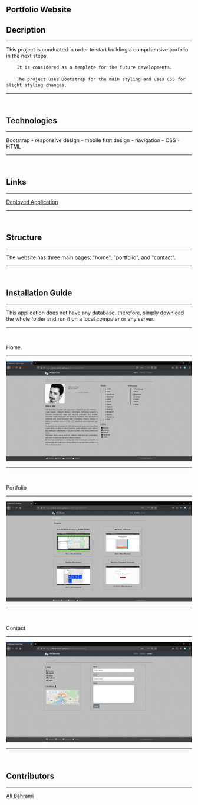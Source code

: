 <h2>Portfolio Website</h2>

## Decription
<hr/>
<p>
        This project is conducted in order to start building a comprhensive porfolio in the next steps.

        It is considered as a template for the future developments.

        The project uses Bootstrap for the main styling and uses CSS for slight styling changes.
</p>
<hr/>
<br>

## Technologies
<hr/>
<p>
    Bootstrap - responsive design - mobile first design - navigation - CSS - HTML
</p>
<hr/>
<br>

## Links

<hr/>
<p>
    <a href="https://alibahrami633.github.io/Portfolio/" target="_blank">Deployed Application </a>
</p>
<hr/>
<br>

## Structure
<hr/>
<p>
    The website has three main pages: "home", "portfolio", and "contact".
</p>
<hr/>
<br>

## Installation Guide
<hr/>
    <p>
        This application does not have any database, therefore, simply download the whole folder and run it on a local computer or any server.      
    </p>
<hr/>
<br>

<p>
    <span>Home</span><hr>
    <img alt="Home" src="https://github.com/alibahrami633/Portfolio/blob/master/assets/screenshots/screenshot01.png">
</p>
<hr/>
<br/>
<p>
    <span>Portfolio</span><hr>
    <img alt="Portfolio" src="https://github.com/alibahrami633/Portfolio/blob/master/assets/screenshots/screenshot05.png">
</p>
<hr/>
<br/>
<p>
    <span>Contact</span><hr/>
    <img alt="Contact" src="https://github.com/alibahrami633/Portfolio/blob/master/assets/screenshots/screenshot03.png">
</p>
<hr/>
<br/>

## Contributors
<hr/>
<p>
    <a href="mailto:ali.bahrami633@yahoo.com">Ali Bahrami</a>
</p>